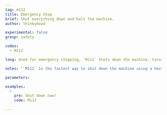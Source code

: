 ```yaml
---
tag: m112
title: Emergency Stop
brief: Shut everything down and halt the machine.
author: thinkyhead

experimental: false
group: safety

codes:
  - M112

long: Used for emergency stopping, `M112` shuts down the machine, turns off all the steppers and heaters, and if possible, turns off the power supply. A reset is required to return to operational mode.

notes: '`M112` is the fastest way to shut down the machine using a host, but it may need to wait for a space to open up in the command queue. Enable `EMERGENCY_PARSER` for an instantaneous `M112` command.'

parameters:

examples:
  -
    pre: Shut down now!
    code: M112

---
```


